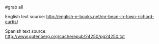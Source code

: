 #grab all

English text source:
http://english-e-books.net/mr-bean-in-town-richard-curtis/

Spanish text source:
http://www.gutenberg.org/cache/epub/24250/pg24250.txt